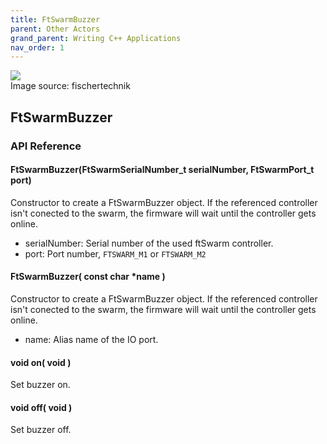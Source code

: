 ```yaml
---
title: FtSwarmBuzzer
parent: Other Actors
grand_parent: Writing C++ Applications
nav_order: 1
---
```

<div class="ftimgdetail"> <img src="../../../assets/img/otherActors/buzzer.png"><div>Image source: fischertechnik</div></div>

## FtSwarmBuzzer

### API Reference

#### FtSwarmBuzzer(FtSwarmSerialNumber_t serialNumber, FtSwarmPort_t port)

Constructor to create a FtSwarmBuzzer object. If the referenced controller isn't conected to the swarm, the firmware will wait until the controller gets online.

- serialNumber: Serial number of the used ftSwarm controller.
- port: Port number, `FTSWARM_M1` or `FTSWARM_M2`

#### FtSwarmBuzzer( const char *name )

Constructor to create a FtSwarmBuzzer object. If the referenced controller isn't conected to the swarm, the firmware will wait until the controller gets online.

- name: Alias name of the IO port.

#### void on( void )

Set buzzer on.

#### void off( void )

Set buzzer off.
